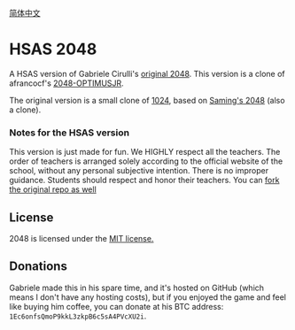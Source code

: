 [简体中文](README.zh_CN.md)

# HSAS 2048
A HSAS version of Gabriele Cirulli's [original 2048](http://gabrielecirulli.github.io/2048/). This version is a clone of afrancocf's [2048-OPTIMUSJR](https://github.com/afrancocf/2048-OPTIMUSJR). 

The original version is a small clone of [1024](https://play.google.com/store/apps/details?id=com.veewo.a1024), based on [Saming's 2048](http://saming.fr/p/2048/) (also a clone).

### Notes for the HSAS version
This version is just made for fun. We HIGHLY respect all the teachers. The order of teachers is arranged solely according to the official website of the school, without any personal subjective intention. There is no improper guidance. Students should respect and honor their teachers. You can [fork the original repo as well](https://github.com/gabrielecirulli/2048)

## License
2048 is licensed under the [MIT license.](https://github.com/alittleyoshi/HSAS-2048-images-ver/blob/master/LICENSE.txt)

## Donations
Gabriele made this in his spare time, and it's hosted on GitHub (which means I don't have any hosting costs), but if you enjoyed the game and feel like buying him coffee, you can donate at his BTC address: `1Ec6onfsQmoP9kkL3zkpB6c5sA4PVcXU2i`.
